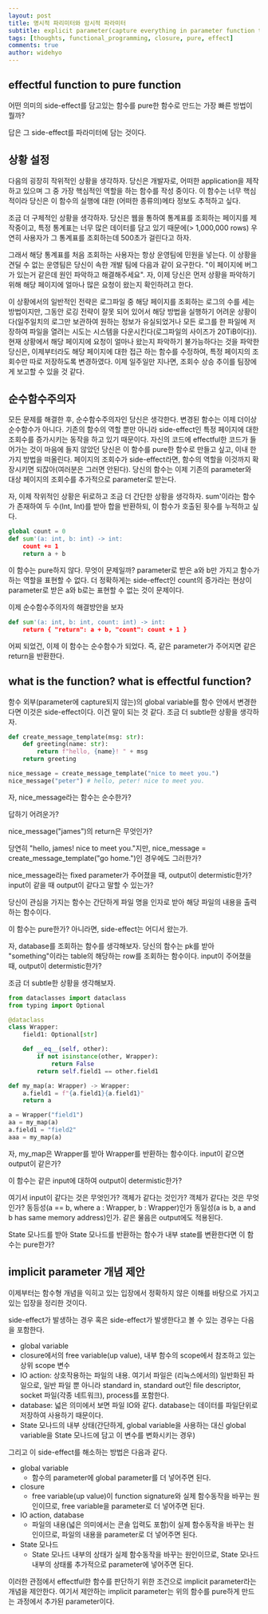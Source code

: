 ```yaml
---
layout: post
title: 명시적 파리미터와 암시적 파라미터
subtitle: explicit parameter(capture everything in parameter function to be pure), implicit parameter(global variable or closure)
tags: [thoughts, functional_programming, closure, pure, effect]
comments: true
author: widehyo
---
```


## effectful function to pure function
어떤 의미의 side-effect를 담고있는 함수를 pure한 함수로 만드는 가장 빠른 방법이 뭘까?

답은 그 side-effect를 파라미터에 담는 것이다.

## 상황 설정

다음의 굉장히 작위적인 상황을 생각하자. 당신은 개발자로, 어떠한 application을 제작하고 있으며 그 중 가장 핵심적인 역할을 하는 함수를 작성 중이다. 이 함수는 너무 핵심적이라 당신은 이 함수의 실행에 대한 (어떠한 종류의)메타 정보도 추적하고 싶다.

조금 더 구체적인 상황을 생각하자. 당신은 웹을 통하여 통계표를 조회하는 페이지를 제작중이고, 특정 통계표는 너무 많은 데이터를 담고 있기 때문에(> 1,000,000 rows) 우연히 사용자가 그 통계표를 조회하는데 500초가 걸린다고 하자.

그래서 해당 통계표를 처음 조회하는 사용자는 항상 운영팀에 민원을 넣는다. 이 상황을 견딜 수 없는 운영팀은 당신이 속한 개발 팀에 다음과 같이 요구한다. "이 페이지에 버그가 있는거 같은데 원인 파악하고 해결해주세요". 자, 이제 당신은 먼저 상황을 파악하기 위해 해당 페이지에 얼마나 많은 요청이 왔는지 확인하려고 한다.

이 상황에서의 일반적인 전략은 로그파일 중 해당 페이지를 조회하는 로그의 수를 세는 방법이지만, 그동안 로깅 전략이 잘못 되어 있어서 해당 방법을 실행하기 어려운 상황이다(일주일치의 로그만 보관하여 원하는 정보가 유실되었거나 모든 로그를 한 파일에 저장하여 파일을 열려는 시도는 시스템을 다운시킨다(로그파일의 사이즈가 20TiB이다)). 현재 상황에서 해당 페이지에 요청이 얼마나 왔는지 파악하기 불가능하다는 것을 파악한 당신은, 이제부터라도 해당 페이지에 대한 접근 하는 함수를 수정하여, 특정 페이지의 조회수만 따로 저장하도록 변경하였다. 이제 일주일만 지나면, 조회수 상승 추이를 팀장에게 보고할 수 있을 것 같다.

## 순수함수주의자

모든 문제를 해결한 후, 순수함수주의자인 당신은 생각한다. 변경된 함수는 이제 더이상 순수함수가 아니다. 기존의 함수의 역할 뿐만 아니라 side-effect인 특정 페이지에 대한 조회수를 증가시키는 동작을 하고 있기 때문이다. 자신의 코드에 effectful한 코드가 들어가는 것이 마음에 들지 않았던 당신은 이 함수를 pure한 함수로 만들고 싶고, 이내 한가지 방법을 떠올린다. 페이지의 조회수가 side-effect라면, 함수의 역할을 이것까지 확장시키면 되잖아(여러분은 그러면 안된다). 당신의 함수는 이제 기존의 parameter와 대상 페이지의 조회수를 추가적으로 parameter로 받는다.

자, 이제 작위적인 상황은 뒤로하고 조금 더 간단한 상황을 생각하자.
sum'이라는 함수가 존재하여 두 수(Int, Int)를 받아 합을 반환하되, 이 함수가 호출된 횟수를 누적하고 싶다.

```py
global count = 0
def sum'(a: int, b: int) -> int:
    count += 1
    return a + b
```

이 함수는 pure하지 않다. 무엇이 문제일까? parameter로 받은 a와 b만 가지고 함수가 하는 역할을 표현할 수 없다. 더 정확하게는 side-effect인 count의 증가라는 현상이 parameter로 받은 a와 b로는 표현할 수 없는 것이 문제이다.

이제 순수함수주의자의 해결방안을 보자
```py
def sum'(a: int, b: int, count: int) -> int:
    return { "return": a + b, "count": count + 1 }
```

어찌 되었건, 이제 이 함수는 순수함수가 되었다. 즉, 같은 parameter가 주어지면 같은 return을 반환한다.

## what is the function? what is effectful function?

함수 외부(parameter에 capture되지 않는)의 global variable를 함수 안에서 변경한다면 이것은 side-effect이다. 이건 말이 되는 것 같다. 조금 더 subtle한 상황을 생각하자.

```py
def create_message_template(msg: str):
    def greeting(name: str):
        return f"hello, {name}! " + msg
    return greeting

nice_message = create_message_template("nice to meet you.")
nice_message("peter") # hello, peter! nice to meet you.
```

자, nice_message라는 함수는 순수한가?

답하기 어려운가?

nice_message("james")의 return은 무엇인가?

당연히 "hello, james! nice to meet you."지만, nice_message = create_message_template("go home.")인 경우에도 그러한가?

nice_message라는 fixed parameter가 주어졌을 때, output이 determistic한가? input이 같을 때 output이 같다고 말할 수 있는가?

당신이 관심을 가지는 함수는 간단하게 파일 명을 인자로 받아 해당 파일의 내용을 출력하는 함수이다.

이 함수는 pure한가? 아니라면, side-effect는 어디서 왔는가.

자, database를 조회하는 함수를 생각해보자. 당신의 함수는 pk를 받아 "something"이라는 table의 해당하는 row를 조회하는 함수이다. input이 주어졌을 때, output이 determistic한가?

조금 더 subtle한 상황을 생각해보자.
```py
from dataclasses import dataclass
from typing import Optional

@dataclass
class Wrapper:
    field1: Optional[str]

    def __eq__(self, other):
        if not isinstance(other, Wrapper):
            return False
        return self.field1 == other.field1

def my_map(a: Wrapper) -> Wrapper:
    a.field1 = f"{a.field1}{a.field1}"
    return a

a = Wrapper("field1")
aa = my_map(a)
a.field1 = "field2"
aaa = my_map(a)

```

자, my_map은 Wrapper를 받아 Wrapper를 반환하는 함수이다. input이 같으면 output이 같은가?

이 함수는 같은 input에 대하여 output이 determistic한가?

여기서 input이 같다는 것은 무엇인가? 객체가 같다는 것인가? 객체가 같다는 것은 무엇인가? 동등성(a == b, where a : Wrapper, b : Wrapper)인가 동일성(a is b, a and b has same memory address)인가. 같은 물음은 output에도 적용된다.

State 모나드를 받아 State 모나드를 반환하는 함수가 내부 state를 변환한다면 이 함수는 pure한가?

## implicit parameter 개념 제안

이제부터는 함수형 개념을 익히고 있는 입장에서 정확하지 않은 이해를 바탕으로 가지고 있는 입장을 정리한 것이다.


side-effect가 발생하는 경우 혹은 side-effect가 발생한다고 볼 수 있는 경우는 다음을 포함한다.
- global variable
- closure에서의 free variable(up value), 내부 함수의 scope에서 참조하고 있는 상위 scope 변수
- IO action: 상호작용하는 파일의 내용. 여기서 파일은 (리눅스에서의) 일반화된 파일으로, 일반 파일 뿐 아니라 standard in, standard out인 file descriptor, socket 파일(각종 네트워크), process를 포함한다.
- database: 넓은 의미에서 보면 파일 IO와 같다. database는 데이터를 파일단위로 저장하여 사용하기 때문이다.
- State 모나드의 내부 상태(간단하게, global variable을 사용하는 대신 global variable을 State 모나드에 담고 이 변수를 변화시키는 경우)

그리고 이 side-effect를 해소하는 방법은 다음과 같다.
- global variable
  - 함수의 parameter에 global parameter를 더 넣어주면 된다.
- closure
  - free variable(up value)이 function signature와 실제 함수동작을 바꾸는 원인이므로, free variable을 parameter로 더 넣어주면 된다.
- IO action, database
  - 파일의 내용(넓은 의미에서는 콘솔 입력도 포함)이 실제 함수동작을 바꾸는 원인이므로, 파일의 내용을 parameter로 더 넣어주면 된다.
- State 모나드
  - State 모나드 내부의 상태가 실제 함수동작을 바꾸는 원인이므로, State 모나드 내부의 상태롤 추가적으로 parameter에 넣어주면 된다.

이러한 관점에서 effectful한 함수를 판단하기 위한 조건으로 implicit parameter라는 개념을 제안한다.
여기서 제안하는 implicit parameter는 위의 함수를 pure하게 만드는 과정에서 추가된 parameter이다.

